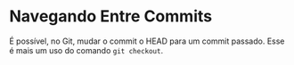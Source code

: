 # Navegando Entre Commits

É possível, no Git, mudar o commit o HEAD para um commit passado. Esse é mais um
uso do comando `git checkout`.
